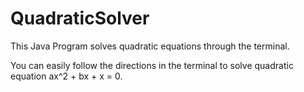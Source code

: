 # QuadraticSolver
This Java Program solves quadratic equations through the terminal.

You can easily follow the directions in the terminal to solve quadratic equation ax^2 + bx + x = 0.
